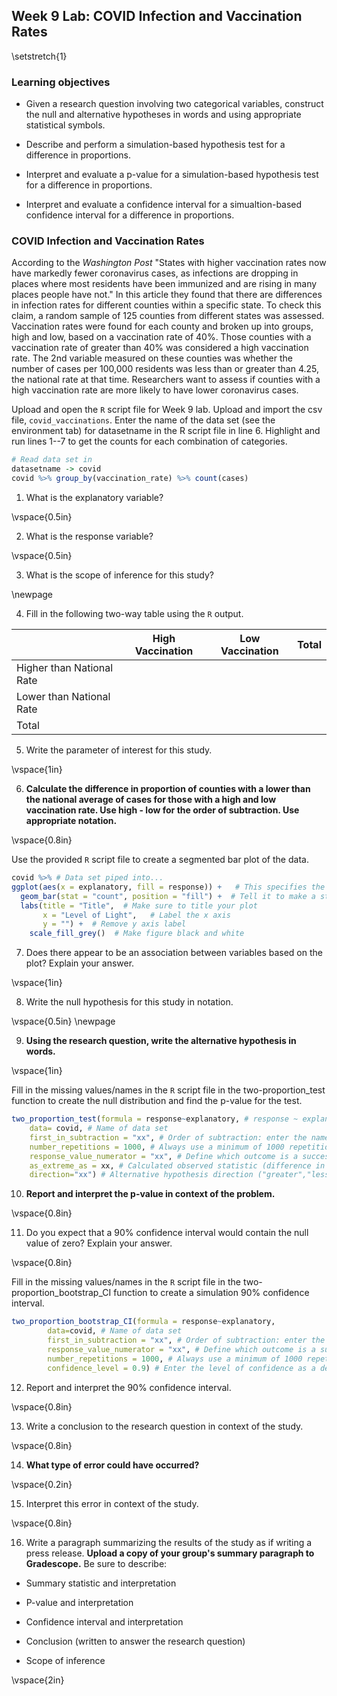 ## Week 9 Lab:  COVID Infection and Vaccination Rates

\setstretch{1}

### Learning objectives

* Given a research question involving two categorical variables, construct the null and alternative hypotheses
  in words and using appropriate statistical symbols.
  
* Describe and perform a simulation-based hypothesis test for a difference in proportions.

* Interpret and evaluate a p-value for a simulation-based hypothesis test for a difference in proportions.

* Interpret and evaluate a confidence interval for a simualtion-based confidence interval for a difference in proportions.

### COVID Infection and Vaccination Rates

According to the *Washington Post* "States with higher vaccination rates now have markedly fewer coronavirus cases, as infections are dropping in places where most residents have been immunized and are rising in many places people have not."  In this article they found that there are differences in infection rates for different counties within a specific state.  To check this claim, a random sample of 125 counties from different states was assessed.  Vaccination rates were found for each county and broken up into groups, high and low, based on a vaccination rate of 40\%.  Those counties with a vaccination rate of greater than 40\% was considered a high vaccination rate.  The 2nd variable measured on these counties was whether the number of cases per 100,000 residents was less than or greater than 4.25, the national rate at that time.  Researchers want to assess if counties with a high vaccination rate are more likely to have lower coronavirus cases.

Upload and open the `R` script file for Week 9 lab. Upload and import the csv file, `covid_vaccinations`. Enter the name of the data set (see the environment tab) for datasetname in the R script file in line 6. Highlight and run lines 1--7 to get the counts for each combination of categories.


```r
# Read data set in
datasetname -> covid
covid %>% group_by(vaccination_rate) %>% count(cases)
```

1. What is the explanatory variable?

\vspace{0.5in}

2. What is the response variable?

\vspace{0.5in}

3. What is the scope of inference for this study?

\newpage

4. Fill in the following two-way table using the `R` output.

|                           | High Vaccination | Low Vaccination |    Total   |
|---------------------------|------------------|-----------------|------------|
| Higher than National Rate |                  |                 |            |
| Lower than National Rate  |                  |                 |            |
| Total                     |                  |                 |            |

5. Write the parameter of interest for this study.

\vspace{1in}

6. **Calculate the difference in proportion of counties with a lower than the national average of cases for those with a high and low vaccination rate.  Use high - low for the order of subtraction.  Use appropriate notation.**

\vspace{0.8in}

Use the provided `R` script file to create a segmented bar plot of the data.


```r
covid %>% # Data set piped into...
ggplot(aes(x = explanatory, fill = response)) +   # This specifies the variables
  geom_bar(stat = "count", position = "fill") +  # Tell it to make a stacked bar plot
  labs(title = "Title",  # Make sure to title your plot 
       x = "Level of Light",   # Label the x axis
       y = "") +  # Remove y axis label
    scale_fill_grey()  # Make figure black and white
```
7.  Does there appear to be an association between variables based on the plot?  Explain your answer.

\vspace{1in}

8.  Write the null hypothesis for this study in notation.

\vspace{0.5in}
\newpage

9.  **Using the research question, write the alternative hypothesis in words.**

\vspace{1in}

Fill in the missing values/names in the `R` script file in the two-proportion_test function to create the null distribution and find the p-value for the test.


```r
two_proportion_test(formula = response~explanatory, # response ~ explanatory
    data= covid, # Name of data set
    first_in_subtraction = "xx", # Order of subtraction: enter the name of Group 1
    number_repetitions = 1000, # Always use a minimum of 1000 repetitions
    response_value_numerator = "xx", # Define which outcome is a success 
    as_extreme_as = xx, # Calculated observed statistic (difference in sample proportions)
    direction="xx") # Alternative hypothesis direction ("greater","less","two-sided")
```

10.  **Report and interpret the p-value in context of the problem.**

\vspace{0.8in}

11.  Do you expect that a 90\% confidence interval would contain the null value of zero?  Explain your answer.

\vspace{0.8in}

Fill in the missing values/names in the `R` script file in the two-proportion_bootstrap_CI function to create a simulation 90\% confidence interval.


```r
two_proportion_bootstrap_CI(formula = response~explanatory, 
        data=covid, # Name of data set
        first_in_subtraction = "xx", # Order of subtraction: enter the name of Group 1
        response_value_numerator = "xx", # Define which outcome is a success 
        number_repetitions = 1000, # Always use a minimum of 1000 repetitions
        confidence_level = 0.9) # Enter the level of confidence as a decimal
```

12.  Report and interpret the 90\% confidence interval.

\vspace{0.8in}

13.  Write a conclusion to the research question in context of the study.

\vspace{0.8in}

14.  **What type of error could have occurred?**

\vspace{0.2in}

15. Interpret this error in context of the study.

\vspace{0.8in}

16.  Write a paragraph summarizing the results of the study as if writing a press release.  **Upload a copy of your group's summary paragraph to Gradescope.** Be sure to describe:

* Summary statistic and interpretation

* P-value and interpretation

* Confidence interval and interpretation

* Conclusion (written to answer the research question)

* Scope of inference

\vspace{2in}

